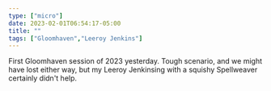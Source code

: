 ```yaml
---
type: ["micro"]
date: 2023-02-01T06:54:17-05:00
title: ""
tags: ["Gloomhaven","Leeroy Jenkins"]
---
```

First Gloomhaven session of 2023 yesterday. Tough scenario, and we might have lost either way, but my Leeroy Jenkinsing with a squishy Spellweaver certainly didn't help.
